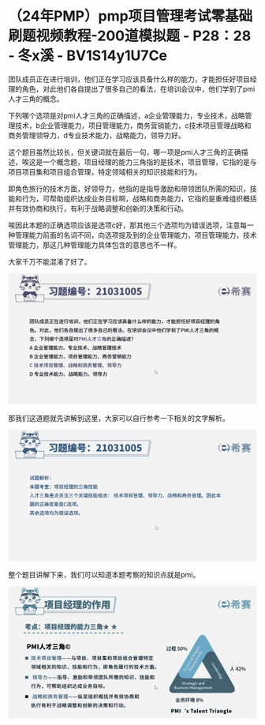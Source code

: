 # （24年PMP）pmp项目管理考试零基础刷题视频教程-200道模拟题 - P28：28 - 冬x溪 - BV1S14y1U7Ce

团队成员正在进行培训，他们正在学习应该具备什么样的能力，才能担任好项目经理的角色，对此他们各自提出了很多自己的看法，在培训会议中，他们学到了pmi人才三角的概念。

下列哪个选项是对pmi人才三角的正确描述，a企业管理能力，专业技术，战略管理技术，b企业管理能力，项目管理能力，商务营销能力，c技术项目管理战略和商务管理领导力，d专业技术能力，战略能力，领导力好。

这个题目虽然比较长，但关键词就在最后一句，哪一项是pmi人才三角的正确描述，唉这是一个概念题，项目经理的能力三角指的是技术，项目管理，它指的是与项目项目集和项目组合管理，特定领域相关的知识技能和行为。

即角色旅行的技术方面，好领导力，他指的是指导激励和带领团队所需的知识，技能和行为，可帮助组织达成业务目标啊，战略和商务能力，它指的是重难组织概括并有效协商和执行，有利于战略调整和创新的决策和行动。

唉因此本题的正确选项应该是选项c好，那其他三个选项均为错误选项，注意每一种管理能力前面的名词不同，向选项提及到的企业管理能力，项目管理能力，技术管理能力，那这几种管理能力具体包含的意思也不一样。

大家千万不能混淆了好了。

![](img/ad417fe6a9fd1d98f87c11cb5828a2e4_1.png)

那我们这道题就先讲解到这里，大家可以自行参考一下相关的文字解析。

![](img/ad417fe6a9fd1d98f87c11cb5828a2e4_3.png)

整个题目讲解下来，我们可以知道本题考察的知识点就是pmi。

![](img/ad417fe6a9fd1d98f87c11cb5828a2e4_5.png)